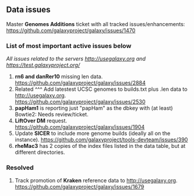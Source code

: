 ## Data issues
Master **Genomes Additions** ticket with all tracked issues/enhancements: https://github.com/galaxyproject/galaxy/issues/1470 

### List of most important active issues below

_All issues related to the servers http://usegalaxy.org and https://test.galaxyproject.org/_

1. **rn6 and danRer10** missing len data. https://github.com/galaxyproject/galaxy/issues/2884
1. Related ^^^ Add latestest UCSC genomes to builds.txt plus .len data to http://usegalaxy.org. https://github.com/galaxyproject/galaxy/issues/2530
1. **papHam1** is reporting just "papHam" as the dbkey with (at least) Bowtie2: Needs review/ticket.
1. **LiftOver DM** request. https://github.com/galaxyproject/galaxy/issues/1904
1. Update **SICER** to include more genome builds (ideally all on the instance). https://github.com/galaxyproject/tools-devteam/issues/390
1. **rheMac3** has 2 copies of the index files listed in the data table, but at different directories. 

### Resolved
1. Track promotion of **Kraken** reference data to http://usegalaxy.org. https://github.com/galaxyproject/galaxy/issues/1679

